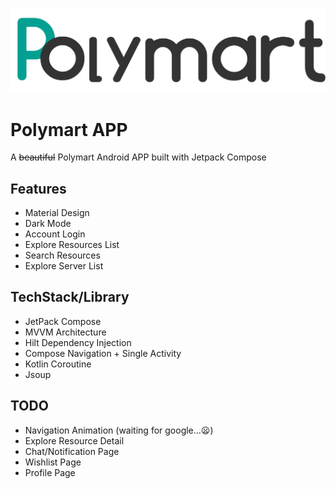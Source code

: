![](app/src/main/res/drawable/large_logo.png)
# Polymart APP
   A ~~beautiful~~ Polymart Android APP built with Jetpack Compose

## Features
* Material Design
* Dark Mode
* Account Login
* Explore Resources List
* Search Resources
* Explore Server List


## TechStack/Library
* JetPack Compose
* MVVM Architecture
* Hilt Dependency Injection
* Compose Navigation + Single Activity
* Kotlin Coroutine
* Jsoup

## TODO
* Navigation Animation (waiting for google...😦)
* Explore Resource Detail
* Chat/Notification Page
* Wishlist Page
* Profile Page
